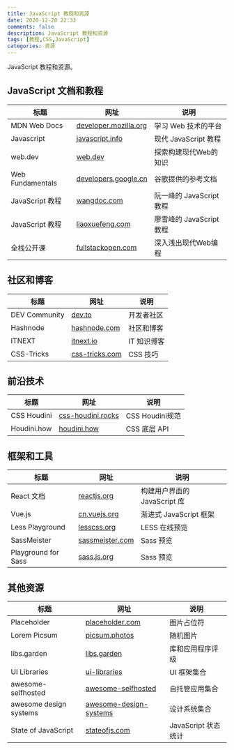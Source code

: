 ```yaml
---
title: JavaScript 教程和资源
date: 2020-12-20 22:33
comments: false
description: JavaScript 教程和资源
tags: [教程,CSS,JavaScript]
categories: 资源
---
```


JavaScript 教程和资源。

<!--more-->

## JavaScript 文档和教程

| 标题 | 网址 | 说明 |
| -- | -- | -- |
| MDN Web Docs | [developer.mozilla.org](https://developer.mozilla.org/zh-CN/) | 学习 Web 技术的平台 |
| Javascript | [javascript.info](https://zh.javascript.info/) | 现代 JavaScript 教程 |
| web.dev | [web.dev](https://web.dev/)  | 探索构建现代Web的知识 |
| Web Fundamentals | [developers.google.cn](https://developers.google.cn/web/) | 谷歌提供的参考文档 |
| JavaScript 教程 | [wangdoc.com](https://wangdoc.com/javascript/) | 阮一峰的 JavaScript 教程 |
| JavaScript 教程 | [liaoxuefeng.com](https://www.liaoxuefeng.com/wiki/1022910821149312) | 廖雪峰的 JavaScript 教程 |
| 全栈公开课 | [fullstackopen.com](https://fullstackopen.com/zh/) | 深入浅出现代Web编程 |


## 社区和博客

| 标题 | 网址 | 说明 |
| -- | -- | -- |
| DEV Community | [dev.to](https://dev.to/) | 开发者社区 |
| Hashnode | [hashnode.com](https://hashnode.com/) | 社区和博客 |
| ITNEXT | [itnext.io](https://itnext.io/) | IT 知识博客 |
| CSS-Tricks | [css-tricks.com](https://css-tricks.com/) | CSS 技巧 |


## 前沿技术

| 标题 | 网址 | 说明 |
| -- | -- | -- |
| CSS Houdini | [css-houdini.rocks](https://css-houdini.rocks/) | CSS Houdini规范 |
| Houdini.how | [houdini.how](https://houdini.how/) | CSS 底层 API |


## 框架和工具

| 标题 | 网址 | 说明 |
| -- | -- | -- |
| React 文档 | [reactjs.org](https://zh-hans.reactjs.org/) | 构建用户界面的 JavaScript 库 |
| Vue.js | [cn.vuejs.org](https://cn.vuejs.org/) | 渐进式 JavaScript 框架 |
| Less Playground | [lesscss.org](http://lesscss.org/less-preview/) | LESS 在线预览 |
| SassMeister | [sassmeister.com](https://www.sassmeister.com/) | Sass 预览 |
| Playground for Sass | [sass.js.org](https://sass.js.org/) | Sass 预览 |


## 其他资源

| 标题 | 网址 | 说明 |
| -- | -- | -- |
| Placeholder | [placeholder.com](https://placeholder.com/) | 图片占位符 |
| Lorem Picsum | [picsum.photos](https://picsum.photos/) | 随机图片 |
| libs.garden | [libs.garden](https://libs.garden/) | 库和应用程序评级 |
| UI Libraries | [ui-libraries](https://github.com/jefflombard/ui-libraries) | UI 框架集合 |
| awesome-selfhosted | [awesome-selfhosted](https://github.com/awesome-selfhosted/awesome-selfhosted) | 自托管应用集合 |
| awesome design systems| [awesome-design-systems](https://github.com/alexpate/awesome-design-systems) | 设计系统集合 |
| State of JavaScript| [stateofjs.com](https://stateofjs.com/) | JavaScript 状态统计 |

